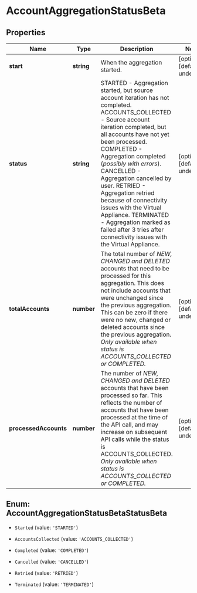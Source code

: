 # AccountAggregationStatusBeta

## Properties

Name | Type | Description | Notes
------------ | ------------- | ------------- | -------------
**start** | **string** | When the aggregation started. | [optional] [default to undefined]
**status** | **string** | STARTED - Aggregation started, but source account iteration has not completed.  ACCOUNTS_COLLECTED - Source account iteration completed, but all accounts have not yet been processed.  COMPLETED - Aggregation completed (*possibly with errors*).  CANCELLED - Aggregation cancelled by user.  RETRIED - Aggregation retried because of connectivity issues with the Virtual Appliance.  TERMINATED - Aggregation marked as failed after 3 tries after connectivity issues with the Virtual Appliance.  | [optional] [default to undefined]
**totalAccounts** | **number** | The total number of *NEW, CHANGED and DELETED* accounts that need to be processed for this aggregation. This does not include accounts that were unchanged since the previous aggregation. This can be zero if there were no new, changed or deleted accounts since the previous aggregation. *Only available when status is ACCOUNTS_COLLECTED or COMPLETED.* | [optional] [default to undefined]
**processedAccounts** | **number** | The number of *NEW, CHANGED and DELETED* accounts that have been processed so far. This reflects the number of accounts that have been processed at the time of the API call, and may increase on subsequent API calls while the status is ACCOUNTS_COLLECTED. *Only available when status is ACCOUNTS_COLLECTED or COMPLETED.* | [optional] [default to undefined]



## Enum: AccountAggregationStatusBetaStatusBeta


* `Started` (value: `'STARTED'`)

* `AccountsCollected` (value: `'ACCOUNTS_COLLECTED'`)

* `Completed` (value: `'COMPLETED'`)

* `Cancelled` (value: `'CANCELLED'`)

* `Retried` (value: `'RETRIED'`)

* `Terminated` (value: `'TERMINATED'`)



